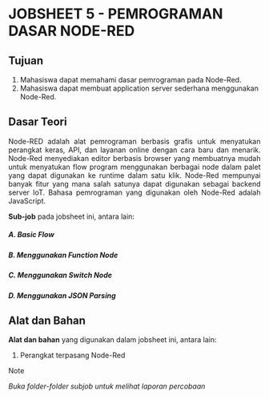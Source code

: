 # JOBSHEET 5 -  PEMROGRAMAN DASAR NODE-RED
## Tujuan
1) Mahasiswa dapat memahami dasar pemrograman pada Node-Red.
2) Mahasiswa dapat membuat application server sederhana menggunakan 
Node-Red.


## Dasar Teori
<p align="justify">Node-RED adalah alat pemrograman berbasis grafis untuk menyatukan 
perangkat keras, API, dan layanan online dengan cara baru dan menarik. Node-Red menyediakan editor berbasis browser yang membuatnya mudah untuk 
menyatukan flow program menggunakan berbagai node dalam palet yang dapat 
digunakan ke runtime dalam satu klik. Node-Red mempunyai banyak fitur yang 
mana salah satunya dapat digunakan sebagai backend server IoT. Bahasa 
pemrograman yang digunakan oleh Node-Red adalah JavaScript.</p>

**Sub-job** pada jobsheet ini, antara lain:
##### A. Basic Flow
##### B. Menggunakan Function Node
##### C. Menggunakan Switch Node
##### D. Menggunakan JSON Parsing


## Alat dan Bahan
**Alat dan bahan** yang digunakan dalam jobsheet ini, antara lain:
1) Perangkat terpasang Node-Red


> [!NOTE]  
> *Buka folder-folder subjob untuk melihat laporan percobaan*
